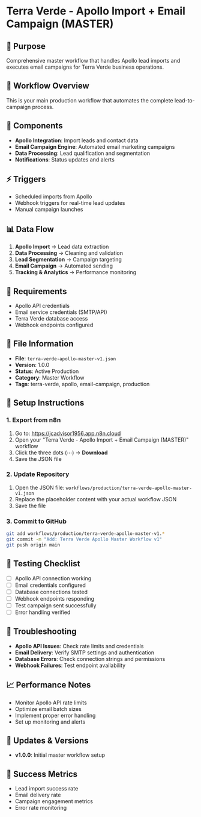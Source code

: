 # Terra Verde - Apollo Import + Email Campaign (MASTER)

## 🎯 Purpose
Comprehensive master workflow that handles Apollo lead imports and executes email campaigns for Terra Verde business operations.

## 🚀 Workflow Overview
This is your main production workflow that automates the complete lead-to-campaign process.

## 🔧 Components
- **Apollo Integration**: Import leads and contact data
- **Email Campaign Engine**: Automated email marketing campaigns  
- **Data Processing**: Lead qualification and segmentation
- **Notifications**: Status updates and alerts

## ⚡ Triggers
- Scheduled imports from Apollo
- Webhook triggers for real-time lead updates
- Manual campaign launches

## 📊 Data Flow
1. **Apollo Import** → Lead data extraction
2. **Data Processing** → Cleaning and validation
3. **Lead Segmentation** → Campaign targeting
4. **Email Campaign** → Automated sending
5. **Tracking & Analytics** → Performance monitoring

## 🔐 Requirements
- Apollo API credentials
- Email service credentials (SMTP/API)
- Terra Verde database access
- Webhook endpoints configured

## 📁 File Information
- **File**: `terra-verde-apollo-master-v1.json`
- **Version**: 1.0.0
- **Status**: Active Production
- **Category**: Master Workflow
- **Tags**: terra-verde, apollo, email-campaign, production

## 📝 Setup Instructions

### 1. Export from n8n
1. Go to: https://jcadvisor1956.app.n8n.cloud
2. Open your "Terra Verde - Apollo Import + Email Campaign (MASTER)" workflow
3. Click the three dots (⋯) → **Download**
4. Save the JSON file

### 2. Update Repository
1. Open the JSON file: `workflows/production/terra-verde-apollo-master-v1.json`
2. Replace the placeholder content with your actual workflow JSON
3. Save the file

### 3. Commit to GitHub
```bash
git add workflows/production/terra-verde-apollo-master-v1.*
git commit -m "Add: Terra Verde Apollo Master Workflow v1"
git push origin main
```

## 🧪 Testing Checklist
- [ ] Apollo API connection working
- [ ] Email credentials configured
- [ ] Database connections tested
- [ ] Webhook endpoints responding
- [ ] Test campaign sent successfully
- [ ] Error handling verified

## 🚨 Troubleshooting
- **Apollo API Issues**: Check rate limits and credentials
- **Email Delivery**: Verify SMTP settings and authentication
- **Database Errors**: Check connection strings and permissions
- **Webhook Failures**: Test endpoint availability

## 📈 Performance Notes
- Monitor Apollo API rate limits
- Optimize email batch sizes
- Implement proper error handling
- Set up monitoring and alerts

## 🔄 Updates & Versions
- **v1.0.0**: Initial master workflow setup

## 🎯 Success Metrics
- Lead import success rate
- Email delivery rate
- Campaign engagement metrics
- Error rate monitoring
